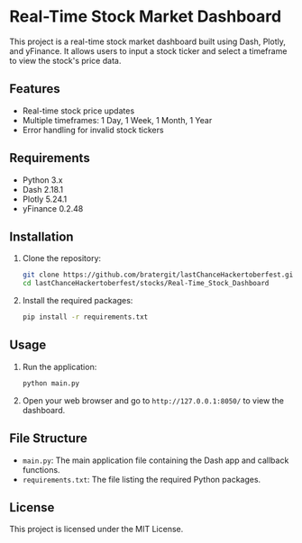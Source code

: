 # Real-Time Stock Market Dashboard

This project is a real-time stock market dashboard built using Dash, Plotly, and yFinance. It allows users to input a stock ticker and select a timeframe to view the stock's price data.

## Features

- Real-time stock price updates
- Multiple timeframes: 1 Day, 1 Week, 1 Month, 1 Year
- Error handling for invalid stock tickers

## Requirements

- Python 3.x
- Dash 2.18.1
- Plotly 5.24.1
- yFinance 0.2.48

## Installation

1. Clone the repository:
    ```sh
    git clone https://github.com/bratergit/lastChanceHackertoberfest.git
    cd lastChanceHackertoberfest/stocks/Real-Time_Stock_Dashboard
    ```

2. Install the required packages:
    ```sh
    pip install -r requirements.txt
    ```

## Usage

1. Run the application:
    ```sh
    python main.py
    ```

2. Open your web browser and go to `http://127.0.0.1:8050/` to view the dashboard.

## File Structure

- `main.py`: The main application file containing the Dash app and callback functions.
- `requirements.txt`: The file listing the required Python packages.

## License

This project is licensed under the MIT License.